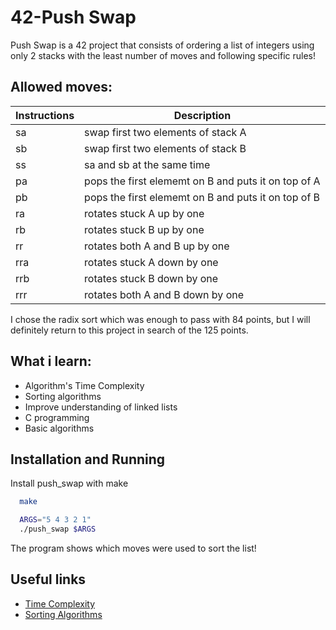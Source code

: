 
# 42-Push Swap

Push Swap is a 42 project that consists of ordering a list of integers using only 2 stacks with the least number of moves and following specific rules!

## Allowed moves:

| Instructions | Description   |
| -------------| ------------- |
| sa           | swap first two elements of stack A |
| sb           | swap first two elements of stack B | 
| ss           | sa and sb at the same time         | 
| pa           | pops the first elememt on B and puts it on top of A | 
| pb           | pops the first elememt on B and puts it on top of B | 
| ra           | rotates stuck A up by one         | 
| rb           | rotates stuck B up by one         | 
| rr           | rotates both A and B up by one    | 
| rra          | rotates stuck A down by one       | 
| rrb          | rotates stuck B down by one       | 
| rrr          | rotates both A and B down by one  | 

I chose the radix sort which was enough to pass with 84 points, but I will definitely return to this project in search of the 125 points.


## What i learn:
 - Algorithm's Time Complexity
 - Sorting algorithms
 - Improve understanding of linked lists
 - C programming
 - Basic algorithms

## Installation and Running

Install push_swap with make

```bash
  make
```

```bash
  ARGS="5 4 3 2 1"
  ./push_swap $ARGS
```
The program shows which moves were used to sort the list!

## Useful links

- [Time Complexity](https://www.mygreatlearning.com/blog/why-is-time-complexity-essential/)
- [Sorting Algorithms](https://www.geeksforgeeks.org/sorting-algorithms/)


